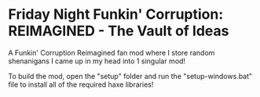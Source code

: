 # Friday Night Funkin' Corruption: REIMAGINED - The Vault of Ideas
A Funkin' Corruption Reimagined fan mod where I store random shenanigans I came up in my head into 1 singular mod!

To build the mod, open the "setup" folder and run the "setup-windows.bat" file to install all of the required haxe libraries!